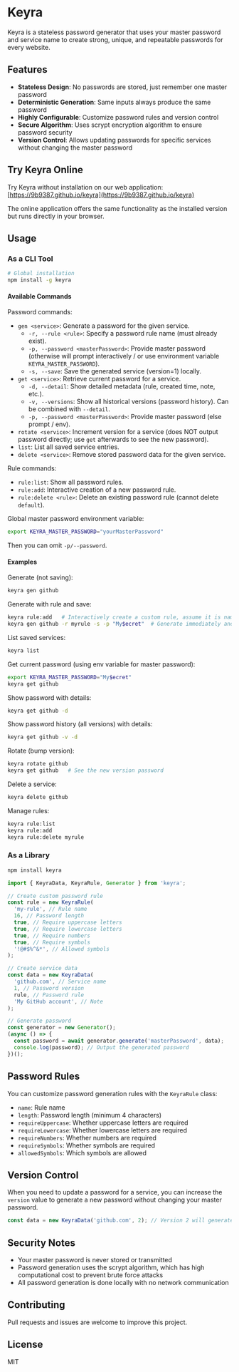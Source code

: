 # Keyra

Keyra is a stateless password generator that uses your master password and service name to create strong, unique, and repeatable passwords for every website.

## Features

- **Stateless Design**: No passwords are stored, just remember one master password
- **Deterministic Generation**: Same inputs always produce the same password
- **Highly Configurable**: Customize password rules and version control
- **Secure Algorithm**: Uses scrypt encryption algorithm to ensure password security
- **Version Control**: Allows updating passwords for specific services without changing the master password

## Try Keyra Online

Try Keyra without installation on our web application:
[https://9b9387.github.io/keyra](https://9b9387.github.io/keyra)

The online application offers the same functionality as the installed version but runs directly in your browser.

## Usage

### As a CLI Tool

```bash
# Global installation
npm install -g keyra
```

#### Available Commands

Password commands:

- `gen <service>`: Generate a password for the given service.
  - `-r, --rule <rule>`: Specify a password rule name (must already exist).
  - `-p, --password <masterPassword>`: Provide master password (otherwise will prompt interactively / or use environment variable `KEYRA_MASTER_PASSWORD`).
  - `-s, --save`: Save the generated service (version=1) locally.
- `get <service>`: Retrieve current password for a service.
  - `-d, --detail`: Show detailed metadata (rule, created time, note, etc.).
  - `-v, --versions`: Show all historical versions (password history). Can be combined with `--detail`.
  - `-p, --password <masterPassword>`: Provide master password (else prompt / env).
- `rotate <service>`: Increment version for a service (does NOT output password directly; use `get` afterwards to see the new password).
- `list`: List all saved service entries.
- `delete <service>`: Remove stored password data for the given service.

Rule commands:

- `rule:list`: Show all password rules.
- `rule:add`: Interactive creation of a new password rule.
- `rule:delete <rule>`: Delete an existing password rule (cannot delete `default`).

Global master password environment variable:

```bash
export KEYRA_MASTER_PASSWORD="yourMasterPassword"
```

Then you can omit `-p/--password`.

#### Examples

Generate (not saving):

```bash
keyra gen github
```

Generate with rule and save:

```bash
keyra rule:add   # Interactively create a custom rule, assume it is named myrule
keyra gen github -r myrule -s -p "My$ecret"  # Generate immediately and save
```

List saved services:

```bash
keyra list
```

Get current password (using env variable for master password):

```bash
export KEYRA_MASTER_PASSWORD="My$ecret"
keyra get github
```

Show password with details:

```bash
keyra get github -d
```

Show password history (all versions) with details:

```bash
keyra get github -v -d
```

Rotate (bump version):

```bash
keyra rotate github
keyra get github   # See the new version password
```

Delete a service:

```bash
keyra delete github
```

Manage rules:

```bash
keyra rule:list
keyra rule:add
keyra rule:delete myrule
```

### As a Library

```bash
npm install keyra
```

```typescript
import { KeyraData, KeyraRule, Generator } from 'keyra';

// Create custom password rule
const rule = new KeyraRule(
  'my-rule', // Rule name
  16, // Password length
  true, // Require uppercase letters
  true, // Require lowercase letters
  true, // Require numbers
  true, // Require symbols
  '!@#$%^&*', // Allowed symbols
);

// Create service data
const data = new KeyraData(
  'github.com', // Service name
  1, // Password version
  rule, // Password rule
  'My GitHub account', // Note
);

// Generate password
const generator = new Generator();
(async () => {
  const password = await generator.generate('masterPassword', data);
  console.log(password); // Output the generated password
})();
```

## Password Rules

You can customize password generation rules with the `KeyraRule` class:

- `name`: Rule name
- `length`: Password length (minimum 4 characters)
- `requireUppercase`: Whether uppercase letters are required
- `requireLowercase`: Whether lowercase letters are required
- `requireNumbers`: Whether numbers are required
- `requireSymbols`: Whether symbols are required
- `allowedSymbols`: Which symbols are allowed

## Version Control

When you need to update a password for a service, you can increase the `version` value to generate a new password without changing your master password.

```typescript
const data = new KeyraData('github.com', 2); // Version 2 will generate a different password
```

## Security Notes

- Your master password is never stored or transmitted
- Password generation uses the scrypt algorithm, which has high computational cost to prevent brute force attacks
- All password generation is done locally with no network communication

## Contributing

Pull requests and issues are welcome to improve this project.

## License

MIT
